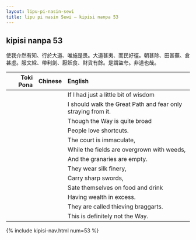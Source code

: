 ```yaml
---
layout: lipu-pi-nasin-sewi
title: lipu pi nasin Sewi — kipisi nanpa 53
---
```




## kipisi nanpa 53

使我介然有知、行於大道、唯施是畏。大道甚夷、而民好徑。朝甚除、田甚蕪、倉甚虛。服文綵、帶利劍、厭飫食、財貨有餘。是謂盜夸。非道也哉。

| Toki Pona | Chinese | English
|-:|:-:|:-
|  |  | If I had just a little bit of wisdom
|  |  | I should walk the Great Path and fear only straying from it.
|  |  | Though the Way is quite broad
|  |  | People love shortcuts.
|  |  | The court is immaculate,
|  |  | While the fields are overgrown with weeds,
|  |  | And the granaries are empty.
|  |  | They wear silk finery,
|  |  | Carry sharp swords,
|  |  | Sate themselves on food and drink
|  |  | Having wealth in excess.
|  |  | They are called thieving braggarts.
|  |  | This is definitely not the Way.

{% include kipisi-nav.html num=53 %}
